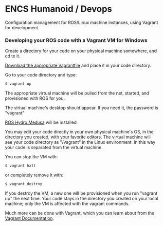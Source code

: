 ENCS Humanoid / Devops
======

Configuration management for ROS/Linux machine instances, using Vagrant for development

### Developing your ROS code with a Vagrant VM for Windows

Create a directory for your code on your physical machine somewhere, and cd to it.

<a href="https://raw.githubusercontent.com/encs-humanoid/devops/master/Vagrantfiles/desktop-full/Vagrantfile">Download the appropriate Vagrantfile</a> and place it in your code directory.

Go to your code directory and type:

```sh
$ vagrant up
```

The appropriate virtual machine will be pulled from the net, started, and provisioned with ROS for you.

The virtual machine's desktop should appear. If you need it, the password is "vagrant"

<a href="http://wiki.ros.org/hydro">ROS Hydro Medusa</a> will be installed.

You may edit your code directly in your own physical machine's OS, in the directory you created, with your favorite editors. The virtual machine will see your code directory as "/vagrant" in the Linux environment. In this way your code is separated from the virtual machine.

You can stop the VM with:

```sh
$ vagrant halt
```

or completely remove it with:

```sh
$ vagrant destroy
```

If you destroy the VM, a new one will be provisioned when you run "vagrant up" the next time. Your code stays
in the directory you created on your local machine; only the VM is affected with the vagrant commands.

Much more can be done with Vagrant, which you can learn about from the <a href="http://docs.vagrantup.com/v2/">Vagrant Documentation</a>.




